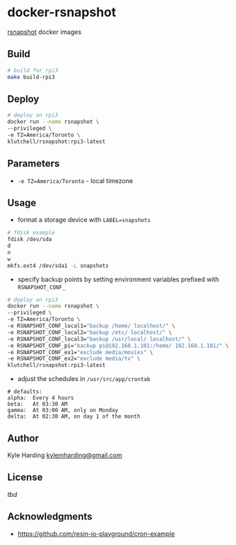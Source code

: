 # docker-rsnapshot

[rsnapshot](http://rsnapshot.org/) docker images

## Build

```bash
# build for rpi3
make build-rpi3
```

## Deploy

```bash
# deploy on rpi3
docker run --name rsnapshot \
--privileged \
-e TZ=America/Toronto \
klutchell/rsnapshot:rpi3-latest
```

## Parameters

* `-e TZ=America/Toronto` - local timezone

## Usage

* format a storage device with `LABEL=snapshots`

```bash
# fdisk example
fdisk /dev/sda
d
n
w
mkfs.ext4 /dev/sda1 -L snapshots
```

* specify backup points by setting environment variables
prefixed with `RSNAPSHOT_CONF_`

```bash
# deploy on rpi3
docker run --name rsnapshot \
--privileged \
-e TZ=America/Toronto \
-e RSNAPSHOT_CONF_local1="backup /home/ localhost/" \
-e RSNAPSHOT_CONF_local2="backup /etc/ localhost/" \
-e RSNAPSHOT_CONF_local3="backup /usr/local/ localhost/" \
-e RSNAPSHOT_CONF_pi="backup pi@192.168.1.101:/home/ 192.168.1.101/" \
-e RSNAPSHOT_CONF_ex1="exclude media/movies" \
-e RSNAPSHOT_CONF_ex2="exclude media/tv" \
klutchell/rsnapshot:rpi3-latest
```

* adjust the schedules in `/usr/src/app/crontab`

```
# defaults:
alpha:	Every 4 hours
beta:	At 03:30 AM
gamma:	At 03:00 AM, only on Monday
delta:	At 02:30 AM, on day 1 of the month
```

## Author

Kyle Harding <kylemharding@gmail.com>

## License

_tbd_

## Acknowledgments

* https://github.com/resin-io-playground/cron-example
